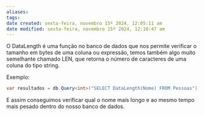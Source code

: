 ```yaml
---
aliases: 
tags: 
date created: sexta-feira, novembro 15º 2024, 12:05:11 am
date modified: sexta-feira, novembro 15º 2024, 12:10:47 am
---
```

O DataLength é uma função no banco de dados que nos permite verificar o tamanho em bytes de uma coluna ou expressão, temos também algo muito semelhante chamado LEN, que retorna o número de caracteres de uma coluna do tipo string.

Exemplo: 

```cs
var resultados = db.Query<int>("SELECT DataLength(Nome) FROM Pessoas");
```

E assim conseguimos verificar qual o nome mais longo e ao mesmo tempo mais pesado dentro do nosso banco de dados.